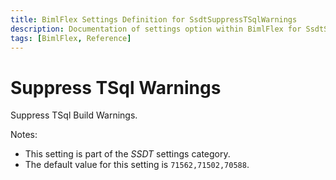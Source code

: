 ```yaml
---
title: BimlFlex Settings Definition for SsdtSuppressTSqlWarnings
description: Documentation of settings option within BimlFlex for SsdtSuppressTSqlWarnings
tags: [BimlFlex, Reference]
---
```


# Suppress TSql Warnings

Suppress TSql Build Warnings.

Notes:

* This setting is part of the *SSDT* settings category.
* The default value for this setting is `71562,71502,70588`.
